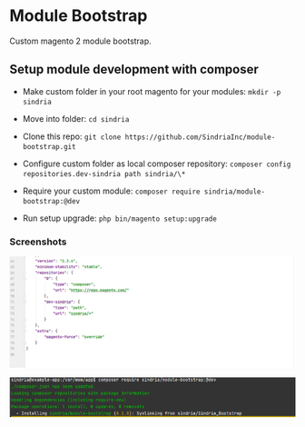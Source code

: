 # Module Bootstrap

Custom magento 2 module bootstrap.

## Setup module development with composer

- Make custom folder in your root magento for your modules: `mkdir -p sindria`

- Move into folder: `cd sindria`

- Clone this repo: `git clone https://github.com/SindriaInc/module-bootstrap.git`

- Configure custom folder as local composer repository: `composer config repositories.dev-sindria path sindria/\*`

- Require your custom module: `composer require sindria/module-bootstrap:@dev` 

- Run setup upgrade: `php bin/magento setup:upgrade`


### Screenshots


![composer](https://raw.githubusercontent.com/SindriaInc/module-bootstrap/master/docs/screenshots/composer.png)


![require](https://raw.githubusercontent.com/SindriaInc/module-bootstrap/master/docs/screenshots/require.png)
